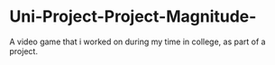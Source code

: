 # Uni-Project-Project-Magnitude-
A video game that i worked on during my time in college, as part of a project. 
